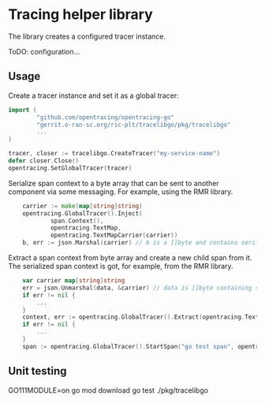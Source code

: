 # Tracing helper library

The library creates a configured tracer instance.

ToDO: configuration...

## Usage

Create a tracer instance and set it as a global tracer:

```go
import (
		"github.com/opentracing/opentracing-go"
        "gerrit.o-ran-sc.org/ric-plt/tracelibgo/pkg/tracelibgo"
        ...
)

tracer, closer := tracelibgo.CreateTracer("my-service-name")
defer closer.Close()
opentracing.SetGlobalTracer(tracer)
```

Serialize span context to a byte array that can be sent
to another component via some messaging. For example, using
the RMR library.

```go
	carrier := make(map[string]string)
	opentracing.GlobalTracer().Inject(
			span.Context(),
			opentracing.TextMap,
			opentracing.TextMapCarrier(carrier))
	b, err := json.Marshal(carrier) // b is a []byte and contains serilized span context
```

Extract a span context from byte array and create a new child span from it.
The serialized span context is got, for example, from the RMR library.

```go
	var carrier map[string]string
	err = json.Unmarshal(data, &carrier) // data is []byte containing serialized span context
	if err != nil {
		...
	}
	context, err := opentracing.GlobalTracer().Extract(opentracing.TextMap, opentracing.TextMapCarrier(carrier))
	if err != nil {
		...
	}
	span := opentracing.GlobalTracer().StartSpan("go test span", opentracing.ChildOf(context))
```

## Unit testing

 GO111MODULE=on go mod download
 go test ./pkg/tracelibgo

